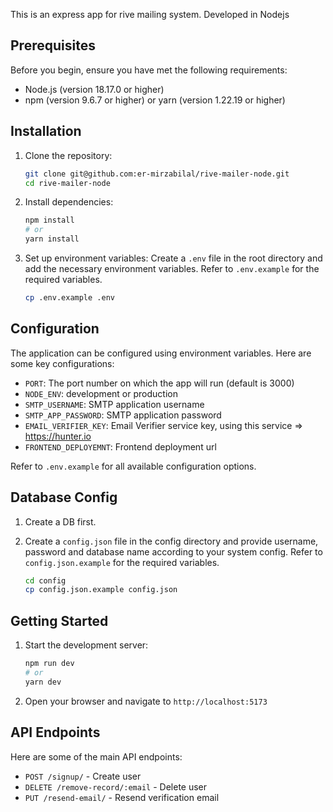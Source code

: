 
This is an express app for rive mailing system. Developed in Nodejs

## Prerequisites

Before you begin, ensure you have met the following requirements:

- Node.js (version 18.17.0 or higher)
- npm (version 9.6.7 or higher) or yarn (version 1.22.19 or higher)

## Installation

1. Clone the repository:
    ```sh
    git clone git@github.com:er-mirzabilal/rive-mailer-node.git
    cd rive-mailer-node
    ```

2. Install dependencies:
    ```sh
    npm install
    # or
    yarn install
    ```

3. Set up environment variables:
    Create a `.env` file in the root directory and add the necessary environment variables. Refer to `.env.example` for the required variables.

    ```sh
    cp .env.example .env
    ```

## Configuration

The application can be configured using environment variables. Here are some key configurations:

- `PORT`: The port number on which the app will run (default is 3000)
- `NODE_ENV`: development or production
- `SMTP_USERNAME`: SMTP application username
- `SMTP_APP_PASSWORD`: SMTP application password
- `EMAIL_VERIFIER_KEY`: Email Verifier service key, using this service => https://hunter.io
- `FRONTEND_DEPLOYEMNT`: Frontend deployment url

Refer to `.env.example` for all available configuration options.

## Database Config

1. Create a DB first.

2. Create a `config.json` file in the config directory and provide username, password and database name according to your system config. Refer to `config.json.example` for the required variables.

    ```sh
    cd config
    cp config.json.example config.json
    ```

## Getting Started

1. Start the development server:
    ```sh
    npm run dev
    # or
    yarn dev
    ```

2. Open your browser and navigate to `http://localhost:5173`


## API Endpoints

Here are some of the main API endpoints:

- `POST /signup/` - Create user
- `DELETE /remove-record/:email` - Delete user
- `PUT /resend-email/` - Resend verification email

